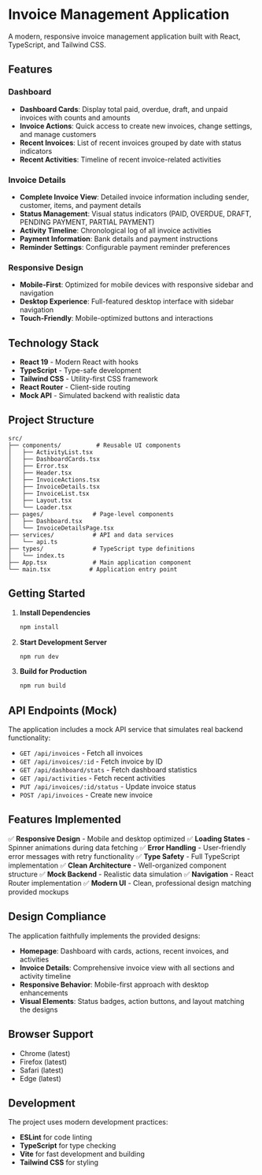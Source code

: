 # Invoice Management Application

A modern, responsive invoice management application built with React, TypeScript, and Tailwind CSS.

## Features

### Dashboard
- **Dashboard Cards**: Display total paid, overdue, draft, and unpaid invoices with counts and amounts
- **Invoice Actions**: Quick access to create new invoices, change settings, and manage customers
- **Recent Invoices**: List of recent invoices grouped by date with status indicators
- **Recent Activities**: Timeline of recent invoice-related activities

### Invoice Details
- **Complete Invoice View**: Detailed invoice information including sender, customer, items, and payment details
- **Status Management**: Visual status indicators (PAID, OVERDUE, DRAFT, PENDING PAYMENT, PARTIAL PAYMENT)
- **Activity Timeline**: Chronological log of all invoice activities
- **Payment Information**: Bank details and payment instructions
- **Reminder Settings**: Configurable payment reminder preferences

### Responsive Design
- **Mobile-First**: Optimized for mobile devices with responsive sidebar and navigation
- **Desktop Experience**: Full-featured desktop interface with sidebar navigation
- **Touch-Friendly**: Mobile-optimized buttons and interactions

## Technology Stack

- **React 19** - Modern React with hooks
- **TypeScript** - Type-safe development
- **Tailwind CSS** - Utility-first CSS framework
- **React Router** - Client-side routing
- **Mock API** - Simulated backend with realistic data

## Project Structure

```
src/
├── components/          # Reusable UI components
│   ├── ActivityList.tsx
│   ├── DashboardCards.tsx
│   ├── Error.tsx
│   ├── Header.tsx
│   ├── InvoiceActions.tsx
│   ├── InvoiceDetails.tsx
│   ├── InvoiceList.tsx
│   ├── Layout.tsx
│   └── Loader.tsx
├── pages/              # Page-level components
│   ├── Dashboard.tsx
│   └── InvoiceDetailsPage.tsx
├── services/           # API and data services
│   └── api.ts
├── types/              # TypeScript type definitions
│   └── index.ts
├── App.tsx             # Main application component
└── main.tsx           # Application entry point
```

## Getting Started

1. **Install Dependencies**
   ```bash
   npm install
   ```

2. **Start Development Server**
   ```bash
   npm run dev
   ```

3. **Build for Production**
   ```bash
   npm run build
   ```

## API Endpoints (Mock)

The application includes a mock API service that simulates real backend functionality:

- `GET /api/invoices` - Fetch all invoices
- `GET /api/invoices/:id` - Fetch invoice by ID
- `GET /api/dashboard/stats` - Fetch dashboard statistics
- `GET /api/activities` - Fetch recent activities
- `PUT /api/invoices/:id/status` - Update invoice status
- `POST /api/invoices` - Create new invoice

## Features Implemented

✅ **Responsive Design** - Mobile and desktop optimized
✅ **Loading States** - Spinner animations during data fetching
✅ **Error Handling** - User-friendly error messages with retry functionality
✅ **Type Safety** - Full TypeScript implementation
✅ **Clean Architecture** - Well-organized component structure
✅ **Mock Backend** - Realistic data simulation
✅ **Navigation** - React Router implementation
✅ **Modern UI** - Clean, professional design matching provided mockups

## Design Compliance

The application faithfully implements the provided designs:
- **Homepage**: Dashboard with cards, actions, recent invoices, and activities
- **Invoice Details**: Comprehensive invoice view with all sections and activity timeline
- **Responsive Behavior**: Mobile-first approach with desktop enhancements
- **Visual Elements**: Status badges, action buttons, and layout matching the designs

## Browser Support

- Chrome (latest)
- Firefox (latest)
- Safari (latest)
- Edge (latest)

## Development

The project uses modern development practices:
- **ESLint** for code linting
- **TypeScript** for type checking
- **Vite** for fast development and building
- **Tailwind CSS** for styling